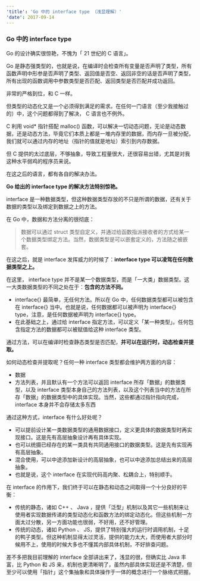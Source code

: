 ```yaml
---
'title': 'Go 中的 interface type （浅显理解）'
'date': 2017-09-14
---
```


### Go 中的 interface type

Go 的设计确实很惊艳，不愧为「 21 世纪的 C 语言」。

Go 是静态强类型的，也就是说，在编译时会检查所有变量是否声明了类型，所有函数声明中形参是否声明了类型、返回值是否空、返回非空的话是否声明了类型，所有出现的函数调用中参数类型是否匹配、返回类型是否匹配并成功返回。

非常的严格到位，和 C 一样。

但类型的动态化又是一个必须得到满足的需求。在任何一门语言（至少我接触过的）中，这个问题都得到了解决， C 语言也不例外。

C 利用 void\* 指针搭配 malloc() 函数，可以解决一切动态问题，无论是动态数据，还是动态方法，毕竟它们本质上都是一堆内存里的数据，而内存一旦被分配，我们就可以通过内存的地址（指针的值就是地址）索引到内存数据。

但 C 提供的太过底层，不够抽象，导致工程量很大，还很容易出错，尤其是对我这种水平弱鸡的程序员来说。

在这之后的语言，都有各自的解决办法。

**Go 给出的 interface type 的解决方法特别惊艳。**

interface 是一种数据类型，但这种数据类型存放的不只是所谓的数据，还有关于数据的类型以及绑定到数据之上的方法。

在 Go 中，数据和方法分离的很彻底：

>  数据可以通过 struct 类型自定义，并通过给函数指派接收者的方式给某一个数据类型绑定方法。当然，数据类型是可以嵌套定义的，方法随之被嵌套。

在这之后，就是 interface 发挥威力的时候了：**interface type 可以凌驾在任何数据类型之上。**

在这里， interface type 并不是某一个数据类型，而是「一大类」数据类型。这一大类数据类型的不同之处在于：**包含的方法不同。**

- interface{} 最简单，无任何方法。所以在 Go 中，任何数据类型都可以被包含在 interface{} 当中。也就是说，任何数据都可以被声明为 interface{} type，注意，是任何数据被声明为 interface{} type。
- 在此基础之上，通过给 interface 指定方法，可以定义「某一种类型」。任何包含指定方法的数据都可以被赋值给这种 interface 类型。

通过方法，可以在编译时检查静态类型是否匹配，**并可以在运行时，动态检查并提取。**

如何动态检查并提取呢？任何一种 interface 类型都会维护两方面的内容：

- 数据
- 方法列表，并且默认有一个方法可以返回 interface 所存「数据」的数据类型，以及 interface 类型本身自己的方法列表，以及这个列表当中的方法在所存「数据」的数据类型中的具体实现。当然，这些都通过指针指向完成，interface 本身并不会存储太多东西

通过这种方式，interface 有什么好处呢？

- 可以提前设计某一类数据类型的通用数据接口，定义更具体的数据类型时再实现接口。这是先有高层抽象设计再有具体实现。
- 也可以统摄已经存在的某一类具有共同通用接口的数据类型。这是先有实现再有高层抽象。
- 混合使用，可以中途添加新设计的高层抽象，也可以中途添加总结出来的高层抽象。
- 也就是说，这个 interface 在实现代码高内聚、松耦合上，特别顺手。

在 interface 的作用下，我们终于可以在静态和动态之间取得一个十分良好的平衡：

- 传统的静态，诸如 C++ 、 Java ，提供「泛型」机制以及其它一些机制来让使用者实现数据传递的类型动态化和函数方法的绑定动态化。但这些机制一方面太过分散，另一方面功能也很弱，不好用，还不好管理。
- 传统的动态，诸如 Python 、 JS，提供了特别强大的运行时调用机制，十足的鸭子类型。但这种机制显得太过灵活，提供的能力太大，而使用者大部分时候用不上，使用的时候大多也不懂其内部具体机制，不好排查问题。

差不多把我目前理解的 interface 全部讲出来了，浅显的很，但确实比 Java 丰富，比 Python 和 JS 来，机制也更清晰明了，虽然内部具体实现还是不清楚，但至少可以使用「指针」这个集抽象和具体操作于一体的概念进行一个脉络式把握。

